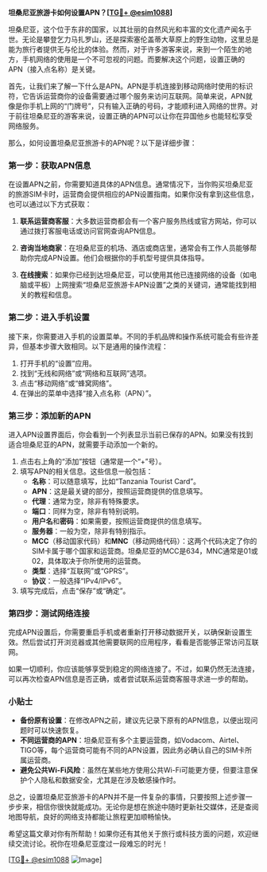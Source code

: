 **坦桑尼亚旅游卡如何设置APN？[[TG💪+ @esim1088](https://t.me/s/esim1088)]**

坦桑尼亚，这个位于东非的国家，以其壮丽的自然风光和丰富的文化遗产闻名于世。无论是攀登乞力马扎罗山，还是探索塞伦盖蒂大草原上的野生动物，这里总是能为旅行者提供无与伦比的体验。然而，对于许多游客来说，来到一个陌生的地方，手机网络的使用是一个不可忽视的问题。而要解决这个问题，设置正确的APN（接入点名称）是关键。

首先，让我们来了解一下什么是APN。APN是手机连接到移动网络时使用的标识符，它告诉运营商你的设备需要通过哪个服务来访问互联网。简单来说，APN就像是你手机上网的“门牌号”，只有输入正确的号码，才能顺利进入网络的世界。对于前往坦桑尼亚的游客来说，设置正确的APN可以让你在异国他乡也能轻松享受网络服务。

那么，如何设置坦桑尼亚旅游卡的APN呢？以下是详细步骤：

### 第一步：获取APN信息

在设置APN之前，你需要知道具体的APN信息。通常情况下，当你购买坦桑尼亚的旅游SIM卡时，运营商会提供相应的APN设置指南。如果你没有拿到这些信息，也可以通过以下方式获取：

1. **联系运营商客服**：大多数运营商都会有一个客户服务热线或官方网站，你可以通过拨打客服电话或访问官网查询APN信息。
   
2. **咨询当地商家**：在坦桑尼亚的机场、酒店或商店里，通常会有工作人员能够帮助你完成APN设置。他们会根据你的手机型号提供具体指导。

3. **在线搜索**：如果你已经到达坦桑尼亚，可以使用其他已连接网络的设备（如电脑或平板）上网搜索“坦桑尼亚旅游卡APN设置”之类的关键词，通常能找到相关的教程和信息。

### 第二步：进入手机设置

接下来，你需要进入手机的设置菜单。不同的手机品牌和操作系统可能会有些许差异，但基本步骤大致相同。以下是通用的操作流程：

1. 打开手机的“设置”应用。
2. 找到“无线和网络”或“网络和互联网”选项。
3. 点击“移动网络”或“蜂窝网络”。
4. 在弹出的菜单中选择“接入点名称（APN）”。

### 第三步：添加新的APN

进入APN设置界面后，你会看到一个列表显示当前已保存的APN。如果没有找到适合坦桑尼亚的APN，就需要手动添加一个新的。

1. 点击右上角的“添加”按钮（通常是一个“+”号）。
2. 填写APN的相关信息。这些信息一般包括：
   - **名称**：可以随意填写，比如“Tanzania Tourist Card”。
   - **APN**：这是最关键的部分，按照运营商提供的信息填写。
   - **代理**：通常为空，除非有特殊要求。
   - **端口**：同样为空，除非有特别说明。
   - **用户名**和**密码**：如果需要，按照运营商提供的信息填写。
   - **服务器**：一般为空，除非有特别指示。
   - **MCC**（移动国家代码）和**MNC**（移动网络代码）：这两个代码决定了你的SIM卡属于哪个国家和运营商。坦桑尼亚的MCC是634，MNC通常是01或02，具体取决于你所使用的运营商。
   - **类型**：选择“互联网”或“GPRS”。
   - **协议**：一般选择“IPv4/IPv6”。
3. 填写完成后，点击“保存”或“确定”。

### 第四步：测试网络连接

完成APN设置后，你需要重启手机或者重新打开移动数据开关，以确保新设置生效。然后尝试打开浏览器或其他需要联网的应用程序，看看是否能够正常访问互联网。

如果一切顺利，你应该能够享受到稳定的网络连接了。不过，如果仍然无法连接，可以再次检查APN信息是否正确，或者尝试联系运营商客服寻求进一步的帮助。

### 小贴士

- **备份原有设置**：在修改APN之前，建议先记录下原有的APN信息，以便出现问题时可以快速恢复。
- **不同运营商的APN**：坦桑尼亚有多个主要运营商，如Vodacom、Airtel、TIGO等，每个运营商可能有不同的APN设置，因此务必确认自己的SIM卡所属运营商。
- **避免公共Wi-Fi风险**：虽然在某些地方使用公共Wi-Fi可能更方便，但要注意保护个人隐私和数据安全，尤其是在涉及敏感操作时。

总之，设置坦桑尼亚旅游卡的APN并不是一件复杂的事情，只要按照上述步骤一步步来，相信你很快就能成功。无论你是想在旅途中随时更新社交媒体，还是查阅地图导航，良好的网络支持都能让旅程更加顺畅愉快。

希望这篇文章对你有所帮助！如果你还有其他关于旅行或科技方面的问题，欢迎继续交流讨论。祝你在坦桑尼亚度过一段难忘的时光！

[[TG💪+ @esim1088](https://t.me/s/esim1088) ![Image](https://i.postimg.cc/4NQfJmqS/Snipaste-2025-05-13-00-14-12.png)]